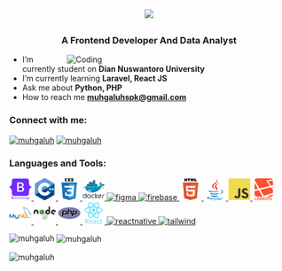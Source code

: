 <h1 align="center">
  <img src="https://capsule-render.vercel.app/api?type=transparent&fontColor=001F54&text=Hello%20I'm%20Muh%20Galuh%20Surya%20Putra%20Kusuma!&fontSize=35&animation=fadeIn" />
</h1>

<h3 align="center">A Frontend Developer And Data Analyst</h3>
<img align="right" alt="Coding" width="400" src="https://cdn.dribbble.com/userupload/31672791/file/original-7d5994e1f1e51586dbc8e703981511cb.gif">

- I’m currently student on **Dian Nuswantoro University**
- I’m currently learning **Laravel, React JS**
- Ask me about **Python, PHP**
- How to reach me **muhgaluhspk@gmail.com**

<h3 align="left">Connect with me:</h3>

<p align="left">

<a href="https://www.linkedin.com/in/muh-galuh-surya-putra-kusuma/" target="blank"><img align="center" src="https://raw.githubusercontent.com/rahuldkjain/github-profile-readme-generator/master/src/images/icons/Social/linked-in-alt.svg" alt="muhgaluh" height="30" width="40" /></a> <a href="https://instagram.com/muhammdgaluh" target="blank"><img align="center" src="https://raw.githubusercontent.com/rahuldkjain/github-profile-readme-generator/master/src/images/icons/Social/instagram.svg" alt="muhgaluh" height="30" width="40" /></a>

</p>

<h3 align="left">Languages and Tools:</h3>

<p align="left"> <a href="https://getbootstrap.com" target="_blank" rel="noreferrer"> <img src="https://raw.githubusercontent.com/devicons/devicon/master/icons/bootstrap/bootstrap-plain-wordmark.svg" alt="bootstrap" width="40" height="40"/> </a> <a href="https://www.w3schools.com/cpp/" target="_blank" rel="noreferrer"> <img src="https://raw.githubusercontent.com/devicons/devicon/master/icons/cplusplus/cplusplus-original.svg" alt="cplusplus" width="40" height="40"/> </a> <a href="https://www.w3schools.com/css/" target="_blank" rel="noreferrer"> <img src="https://raw.githubusercontent.com/devicons/devicon/master/icons/css3/css3-original-wordmark.svg" alt="css3" width="40" height="40"/> </a> <a href="https://www.docker.com/" target="_blank" rel="noreferrer"> <img src="https://raw.githubusercontent.com/devicons/devicon/master/icons/docker/docker-original-wordmark.svg" alt="docker" width="40" height="40"/> </a> <a href="https://www.figma.com/" target="_blank" rel="noreferrer"> <img src="https://www.vectorlogo.zone/logos/figma/figma-icon.svg" alt="figma" width="40" height="40"/> </a> <a href="https://firebase.google.com/" target="_blank" rel="noreferrer"> <img src="https://www.vectorlogo.zone/logos/firebase/firebase-icon.svg" alt="firebase" width="40" height="40"/> </a> <a href="https://www.w3.org/html/" target="_blank" rel="noreferrer"> <img src="https://raw.githubusercontent.com/devicons/devicon/master/icons/html5/html5-original-wordmark.svg" alt="html5" width="40" height="40"/> </a> <a href="https://www.java.com" target="_blank" rel="noreferrer"> <img src="https://raw.githubusercontent.com/devicons/devicon/master/icons/java/java-original.svg" alt="java" width="40" height="40"/> </a> <a href="https://developer.mozilla.org/en-US/docs/Web/JavaScript" target="_blank" rel="noreferrer"> <img src="https://raw.githubusercontent.com/devicons/devicon/master/icons/javascript/javascript-original.svg" alt="javascript" width="40" height="40"/> </a> <a href="https://www.google.com/url?sa=i&url=https%3A%2F%2Fwww.pngegg.com%2Fid%2Fpng-venck&psig=AOvVaw0ns_USbEc_7dj11AJAt8Zk&ust=1756315451150000&source=images&cd=vfe&opi=89978449&ved=0CBIQjRxqFwoTCMCJ-ZX_qI8DFQAAAAAdAAAAABAE" target="_blank" rel="noreferrer"> <img src="https://raw.githubusercontent.com/devicons/devicon/master/icons/laravel/laravel-plain-wordmark.svg" alt="laravel" width="40" height="40"/> </a> <a href="https://www.mysql.com/" target="_blank" rel="noreferrer"> <img src="https://raw.githubusercontent.com/devicons/devicon/master/icons/mysql/mysql-original-wordmark.svg" alt="mysql" width="40" height="40"/> </a> <a href="https://nodejs.org" target="_blank" rel="noreferrer"> <img src="https://raw.githubusercontent.com/devicons/devicon/master/icons/nodejs/nodejs-original-wordmark.svg" alt="nodejs" width="40" height="40"/> </a> <a href="https://www.php.net" target="_blank" rel="noreferrer"> <img src="https://raw.githubusercontent.com/devicons/devicon/master/icons/php/php-original.svg" alt="php" width="40" height="40"/> </a> <a href="https://reactjs.org/" target="_blank" rel="noreferrer"> <img src="https://raw.githubusercontent.com/devicons/devicon/master/icons/react/react-original-wordmark.svg" alt="react" width="40" height="40"/> </a> <a href="https://reactnative.dev/" target="_blank" rel="noreferrer"> <img src="https://reactnative.dev/img/header_logo.svg" alt="reactnative" width="40" height="40"/> </a> <a href="https://tailwindcss.com/" target="_blank" rel="noreferrer"> <img src="https://www.vectorlogo.zone/logos/tailwindcss/tailwindcss-icon.svg" alt="tailwind" width="40" height="40"/> </a> </p>

<p><img align="left" src="https://github-readme-stats.vercel.app/api/top-langs?username=muhgaluh&show_icons=true&locale=en&layout=compact" alt="muhgaluh" /></p>

<p>&nbsp;<img align="center" src="https://github-readme-stats.vercel.app/api?username=muhgaluh&show_icons=true&locale=en" alt="muhgaluh" /></p>

<p><img align="center" src="https://github-readme-streak-stats.herokuapp.com/?user=muhgaluh&" alt="muhgaluh" /></p>

